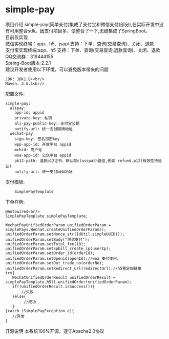 # simple-pay
项目介绍
simple-pay(简单支付)集成了支付宝和微信支付(部分),在实际开发中没有可用整合sdk。因支付项目多，便整合了一下,无缝集成了SpringBoot。<br/>
目前仅实现 <br/>
    微信实现终端：app、h5、jsapi 支持：下单、查询(交易查询)、关闭、退款<br/>
    支付宝实现终端:app、h5 支持：下单、查询(交易查询,退款查询)、关闭、退款<br/>
QQ交流群：319444155<br/>
Spring-Boot版本:2.2.1<br/>
建议开发者使用以下环境，可以避免版本带来的问题<br/>

    JDK: JDK1.8+<br/>
    Maven: 3.6.1<br/>

配置文件:

    simple-pay:
      alipay:
        app-id: appid
        private-key: 私钥
        ali-pay-public-key: 支付宝公钥
        notify-url: 统一支付回调地址
      wechat-pay:
        sign-key: 签名加密key
        wpp-app-id: 开放平台 appid
        mchid: 商户号
        woa-app-id: 公众平台 appid
        pk12-path: 退款p12证书，默认取classpath路径,例如 refund.p12(有效性待验证)
        notify-url: 统一支付回调地址

支付模板:

        SimplePayTemplate   
    
下单样例:

    @Autowired<br/>
    SimplePayTemplate simplePayTemplate;
    
    WechatPayUnifiedOrderParam unifiedOrderParam = SimplePays.WeChat.createUnifiedOrderParam();
    unifiedOrderParam.setNonce_str(IdUtil.simpleUUID());
    unifiedOrderParam.setBody("测试支付");
    unifiedOrderParam.setTotal_fee(10);
    unifiedOrderParam.setSpbill_create_ip(userIp);
    unifiedOrderParam.setOrder_id(orderId);
    unifiedOrderParam.setOpenid(openId);//woa 支付使用。
    unifiedOrderParam.setOut_trade_no(orderNo);
    unifiedOrderParam.setRedirect_url(redirectUrl);//h5重定向链接
    try{
       WechatUnifiedOrderResult unifiedOrderResult = simplePayTemplate.h5().unifiedOrder(unifiedOrderParam);
       if(!unifiedOrderResult.isSuccess()){
           //失败
       }else{
            //成功
       }
    }catch (SimplePayException e){
       //异常
    }
    
开源说明
本系统100%开源，遵守Apache2.0协议
